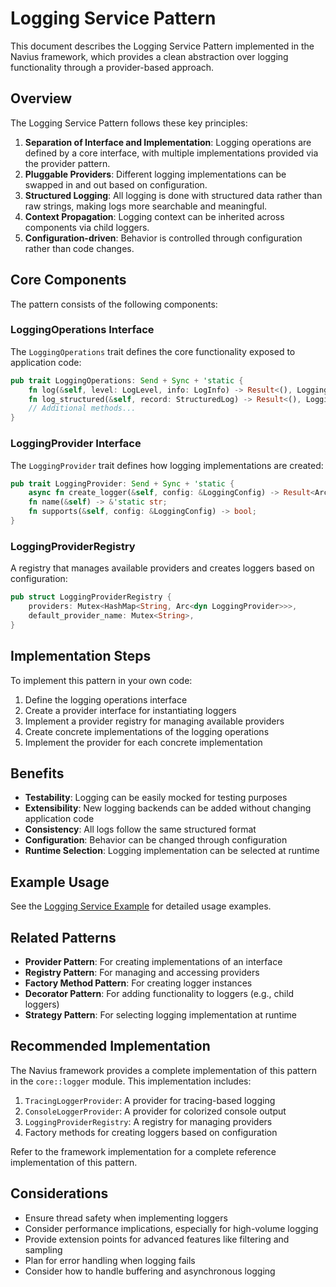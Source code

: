 # Logging Service Pattern

This document describes the Logging Service Pattern implemented in the Navius framework, which provides a clean abstraction over logging functionality through a provider-based approach.

## Overview

The Logging Service Pattern follows these key principles:

1. **Separation of Interface and Implementation**: Logging operations are defined by a core interface, with multiple implementations provided via the provider pattern.
2. **Pluggable Providers**: Different logging implementations can be swapped in and out based on configuration.
3. **Structured Logging**: All logging is done with structured data rather than raw strings, making logs more searchable and meaningful.
4. **Context Propagation**: Logging context can be inherited across components via child loggers.
5. **Configuration-driven**: Behavior is controlled through configuration rather than code changes.

## Core Components

The pattern consists of the following components:

### LoggingOperations Interface

The `LoggingOperations` trait defines the core functionality exposed to application code:

```rust
pub trait LoggingOperations: Send + Sync + 'static {
    fn log(&self, level: LogLevel, info: LogInfo) -> Result<(), LoggingError>;
    fn log_structured(&self, record: StructuredLog) -> Result<(), LoggingError>;
    // Additional methods...
}
```

### LoggingProvider Interface

The `LoggingProvider` trait defines how logging implementations are created:

```rust
pub trait LoggingProvider: Send + Sync + 'static {
    async fn create_logger(&self, config: &LoggingConfig) -> Result<Arc<dyn LoggingOperations>, LoggingError>;
    fn name(&self) -> &'static str;
    fn supports(&self, config: &LoggingConfig) -> bool;
}
```

### LoggingProviderRegistry

A registry that manages available providers and creates loggers based on configuration:

```rust
pub struct LoggingProviderRegistry {
    providers: Mutex<HashMap<String, Arc<dyn LoggingProvider>>>,
    default_provider_name: Mutex<String>,
}
```

## Implementation Steps

To implement this pattern in your own code:

1. Define the logging operations interface
2. Create a provider interface for instantiating loggers
3. Implement a provider registry for managing available providers
4. Create concrete implementations of the logging operations
5. Implement the provider for each concrete implementation

## Benefits

- **Testability**: Logging can be easily mocked for testing purposes
- **Extensibility**: New logging backends can be added without changing application code
- **Consistency**: All logs follow the same structured format
- **Configuration**: Behavior can be changed through configuration
- **Runtime Selection**: Logging implementation can be selected at runtime

## Example Usage

See the [Logging Service Example](../../examples/logging-service-example.md) for detailed usage examples.

## Related Patterns

- **Provider Pattern**: For creating implementations of an interface
- **Registry Pattern**: For managing and accessing providers
- **Factory Method Pattern**: For creating logger instances
- **Decorator Pattern**: For adding functionality to loggers (e.g., child loggers)
- **Strategy Pattern**: For selecting logging implementation at runtime

## Recommended Implementation

The Navius framework provides a complete implementation of this pattern in the `core::logger` module. This implementation includes:

1. `TracingLoggerProvider`: A provider for tracing-based logging
2. `ConsoleLoggerProvider`: A provider for colorized console output
3. `LoggingProviderRegistry`: A registry for managing providers
4. Factory methods for creating loggers based on configuration

Refer to the framework implementation for a complete reference implementation of this pattern.

## Considerations

- Ensure thread safety when implementing loggers
- Consider performance implications, especially for high-volume logging
- Provide extension points for advanced features like filtering and sampling
- Plan for error handling when logging fails
- Consider how to handle buffering and asynchronous logging 